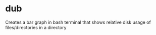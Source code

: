 # dub
Creates a bar graph in bash terminal that shows relative disk usage of files/directories in a directory
